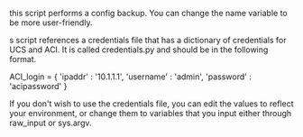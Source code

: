 this script performs a config backup. You can change the name variable to be more user-friendly.

s script references a credentials file that has a dictionary of credentials for UCS and ACI. It is called credentials.py and should be in the following format.

ACI_login = { 'ipaddr' : '10.1.1.1', 'username' : 'admin', 'password' : 'acipassword' }


If you don't wish to use the credentials file, you can edit the values to reflect your environment, or change them to variables that you input either through raw_input or sys.argv.
